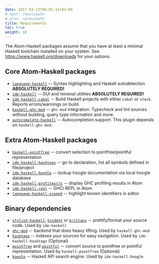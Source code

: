 ```yaml
---
date: 2017-03-13T00:05:13+03:00
# next: /next/path
# prev: /prev/path
title: Requirements
toc: true
weight: 10
---
```


The Atom-Haskell packages assume that you have at least a minimal Haskell toolchain installed on your system. See <https://www.haskell.org/downloads> for your options.

## Core Atom-Haskell packages

* [`language-haskell`](https://atom.io/packages/language-haskell) -- Syntax highlighting and Haskell autodetection **ABSOLUTELY REQUIRED!**
* [`ide-haskell`](https://atom.io/packages/ide-haskell) -- GUI and minimal utilities **ABSOLUTELY REQUIRED!**
* [`ide-haskell-cabal`](https://atom.io/packages/ide-haskell-cabal) -- Build Haskell projects with either `cabal` or `stack`. Reports errors/warnings on build.
* [`haskell-ghc-mod`](https://atom.io/packages/haskell-ghc-mod) -- `ghc-mod` integration. Typecheck and lint sources without building, query type information and more.
* [`autocomplete-haskell`](https://atom.io/packages/autocomplete-haskell) -- Autocompletion support. This plugin depends on `haskell-ghc-mod`.

## Extra Atom-Haskell packages

* [`haskell-pointfree`](https://atom.io/packages/haskell-pointfree) -- convert selection to pointfree/pointful representation
* [`ide-haskell-hasktags`](https://atom.io/packages/ide-haskell-hasktags) -- go to declaration, list all symbols defined in file/project
* [`ide-haskell-hoogle`](https://atom.io/packages/ide-haskell-hoogle) -- lookup hoogle documentation via local hoogle database
* [`ide-haskell-profiteurjs`](https://atom.io/packages/ide-haskell-profiteurjs) -- display GHC profiling results in Atom
* [`ide-haskell-repl`](https://atom.io/packages/ide-haskell-repl) -- GHCi REPL in Atom
* [`language-haskell-scoped`](https://atom.io/packages/language-haskell-scoped) -- highlight known identifiers in editor

## Binary dependencies

* [`stylish-haskell`](https://github.com/jaspervdj/stylish-haskell), [`hindent`](https://github.com/commercialhaskell/hindent) or [`brittany`](https://github.com/lspitzner/brittany) -- prettify/format your source code. Used by `ide-haskell`
* [`ghc-mod`](https://github.com/DanielG/ghc-mod) -- backend that does heavy lifting. Used by `haskell-ghc-mod`
* [`hasktags`](https://github.com/MarcWeber/hasktags) -- indexes your sources for easy navigation. Used by `ide-haskell-hasktags` (Optional)
* [`pointfree`](https://hackage.haskell.org/package/pointfree) and [`pointful`](https://hackage.haskell.org/package/pointful) -- convert source to pointfree or pointful representation. Used by `haskell-pointfree` (Optional)
* [`hoogle`](https://hackage.haskell.org/package/hoogle) -- Haskell API search engine. Used by `ide-haskell-hoogle`
